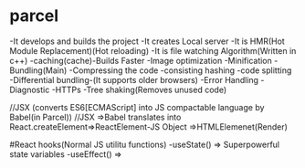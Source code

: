 # parcel
-It develops and builds the project
-It creates Local server 
-It is HMR(Hot Module Replacement)(Hot reloading)
-It is file watching Algorithm(Written in c++)
-caching(cache)-Builds Faster
-Image optimization
-Minification
-Bundling(Main)
-Compressing the code
-consisting hashing
-code splitting
-Differential bundling-(It supports older browsers)
-Error Handling
-Diagnostic
-HTTPs
-Tree shaking(Removes unused code)


//JSX (converts ES6[ECMAScript] into JS compactable language by Babel(in Parcel))
//JSX =>Babel translates into React.createElement=>ReactElement-JS Object =>HTMLElemenet(Render)


#React hooks(Normal JS utilitu functions)
    -useState() => Superpowerful state variables
    -useEffect() => 
